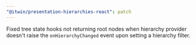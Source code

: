```yaml
---
"@itwin/presentation-hierarchies-react": patch
---
```


Fixed tree state hooks not returning root nodes when hierarchy provider doesn't raise the `onHierarchyChanged` event upon setting a hierarchy filter.
